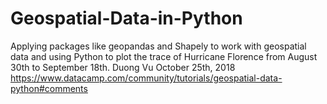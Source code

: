 # Geospatial-Data-in-Python
Applying packages like geopandas and Shapely to work with geospatial data and using Python to plot the trace of Hurricane Florence from August 30th to September 18th.
Duong Vu
October 25th, 2018
https://www.datacamp.com/community/tutorials/geospatial-data-python#comments
